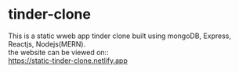 # tinder-clone
This is a static wweb app tinder clone built using mongoDB, Express, Reactjs, Nodejs(MERN).<br/>
the website can be viewed on::<br/>
https://static-tinder-clone.netlify.app 


